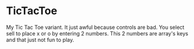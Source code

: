 # TicTacToe
My Tic Tac Toe variant. It just awful because controls are bad. You select sell to place x or o by entering 2 numbers. This 2 numbers are array's keys and that just not fun to play.
